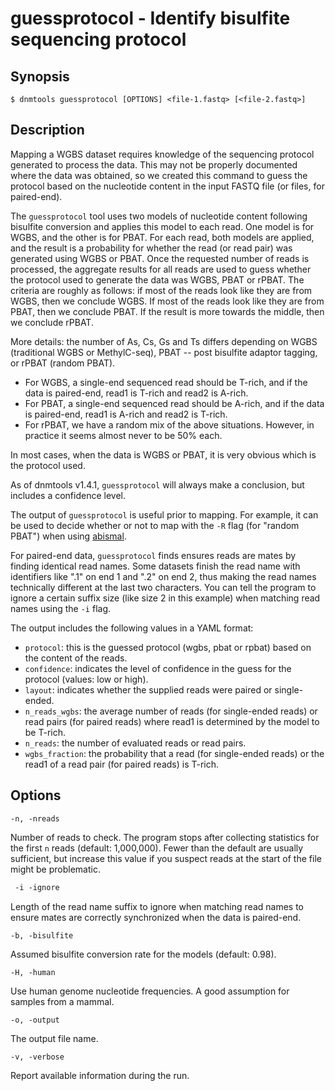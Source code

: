 # guessprotocol - Identify bisulfite sequencing protocol

## Synopsis
```shell
$ dnmtools guessprotocol [OPTIONS] <file-1.fastq> [<file-2.fastq>]
```

## Description

Mapping a WGBS dataset requires knowledge of the sequencing protocol
generated to process the data. This may not be properly documented
where the data was obtained, so we created this command to guess the
protocol based on the nucleotide content in the input FASTQ file (or
files, for paired-end).

The `guessprotocol` tool uses two models of nucleotide content
following bisulfite conversion and applies this model to each
read. One model is for WGBS, and the other is for PBAT. For each read,
both models are applied, and the result is a probability for whether
the read (or read pair) was generated using WGBS or PBAT. Once the
requested number of reads is processed, the aggregate results for all
reads are used to guess whether the protocol used to generate the data
was WGBS, PBAT or rPBAT. The criteria are roughly as follows: if most
of the reads look like they are from WGBS, then we conclude WGBS.  If
most of the reads look like they are from PBAT, then we conclude
PBAT. If the result is more towards the middle, then we conclude
rPBAT.

More details: the number of As, Cs, Gs and Ts differs depending on
WGBS (traditional WGBS or MethylC-seq), PBAT -- post bisulfite adaptor
tagging, or rPBAT (random PBAT).

* For WGBS, a single-end sequenced read should be T-rich, and if the
  data is paired-end, read1 is T-rich and read2 is A-rich.
* For PBAT, a single-end sequenced read should be A-rich, and if the
  data is paired-end, read1 is A-rich and read2 is T-rich.
* For rPBAT, we have a random mix of the above situations. However, in
  practice it seems almost never to be 50% each.

In most cases, when the data is WGBS or PBAT, it is very obvious which
is the protocol used.

As of dnmtools v1.4.1, `guessprotocol` will always make a conclusion,
but includes a confidence level.

The output of `guessprotocol` is useful prior to mapping. For example,
it can be used to decide whether or not to map with the `-R` flag (for
"random PBAT") when using
[abismal](https://github.com/smithlabcode/abismal).

For paired-end data, `guessprotocol` finds ensures reads are mates by
finding identical read names. Some datasets finish the read name with
identifiers like ".1" on end 1 and ".2" on end 2, thus making the read
names technically different at the last two characters. You can tell
the program to ignore a certain suffix size (like size 2 in this
example) when matching read names using the `-i` flag.

The output includes the following values in a YAML format:
* `protocol`: this is the guessed protocol (wgbs, pbat or rpbat) based
  on the content of the reads.
* `confidence`: indicates the level of confidence in the guess for the
  protocol (values: low or high).
* `layout`: indicates whether the supplied reads were paired or
  single-ended.
* `n_reads_wgbs`: the average number of reads (for single-ended reads)
  or read pairs (for paired reads) where read1 is determined by the
  model to be T-rich.
* `n_reads`: the number of evaluated reads or read pairs.
* `wgbs_fraction`: the probability that a read (for single-ended
  reads) or the read1 of a read pair (for paired reads) is T-rich.

## Options
```
-n, -nreads
```
Number of reads to check. The program stops after collecting
statistics for the first `n` reads (default: 1,000,000). Fewer than
the default are usually sufficient, but increase this value if you
suspect reads at the start of the file might be problematic.

```txt
 -i -ignore
```
Length of the read name suffix to ignore when matching read names to
ensure mates are correctly synchronized when the data is paired-end.

```
-b, -bisulfite
```
Assumed bisulfite conversion rate for the models (default: 0.98).

```
-H, -human
```
Use human genome nucleotide frequencies. A good assumption for samples
from a mammal.

```
-o, -output
```
The output file name.

```
-v, -verbose
```
Report available information during the run.
